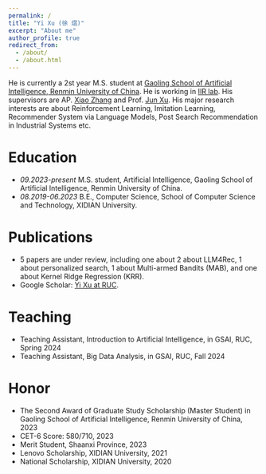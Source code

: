 ```yaml
---
permalink: /
title: "Yi Xu (徐 熠)"
excerpt: "About me"
author_profile: true
redirect_from: 
  - /about/
  - /about.html
---
```


He is currently a 2st year M.S. student at [Gaoling School of Artificial Intelligence, Renmin University of China](http://ai.ruc.edu.cn/english/index.htm). He is working in [IIR lab](https://ruc-iir-lab.github.io/). His supervisors are AP. [Xiao Zhang](https://scholar.google.com/citations?user=5FZ6wbAAAAAJ&hl=zh-CN&oi=ao) and Prof. [Jun Xu](https://scholar.google.com/citations?user=su14mcEAAAAJ). His major research interests are about Reinforcement Learning, Imitation Learning, Recommender System via Language Models, Post Search Recommendation in Industrial Systems etc. 

Education
======
* *09.2023-present* M.S. student, Artificial Intelligence, Gaoling School of Artificial Intelligence, Renmin University of China.
* *08.2019-06.2023* B.E., Computer Science, School of Computer Science and Technology, XIDIAN University.

Publications
======  
* 5 papers are under review, including one about 2 about LLM4Rec, 1 about personalized search, 1 about Multi-armed Bandits (MAB), and one about Kernel Ridge Regression (KRR).
* Google Scholar: [Yi Xu at RUC](https://scholar.google.com.hk/citations?hl=zh-CN&user=90I2hUoAAAAJ). 

Teaching
======
* Teaching Assistant, Introduction to Artificial Intelligence, in GSAI, RUC, Spring 2024
* Teaching Assistant, Big Data Analysis, in GSAI, RUC, Fall 2024

Honor
======
* The Second Award of Graduate Study Scholarship (Master Student) in Gaoling School of Artificial Intelligence, Renmin University of China, 2023
* CET-6 Score: 580/710, 2023
* Merit Student, Shaanxi Province, 2023
* Lenovo Scholarship, XIDIAN University, 2021
* National Scholarship, XIDIAN University, 2020

